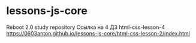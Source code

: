 # lessons-js-core
Reboot 2.0 study repository
Ссылка на 4 ДЗ html-css-lesson-4
https://0603anton.github.io/lessons-js-core/html-css-lesson-2/index.html
